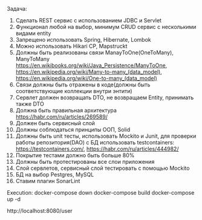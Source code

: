 Задача:
1)	Сделать REST сервис с использованием JDBC и Servlet
2)	Функционал любой на выбор, минимум CRUD сервис с несколькими видами entity
3)	Запрещено использовать Spring, Hibernate, Lombok
4)	Можно использовать Hikari CP, Mapstruckt
5)	Должны быть реализованы связи ManayToOne(OneToMany), ManyToMany https://en.wikibooks.org/wiki/Java_Persistence/ManyToOne, https://en.wikipedia.org/wiki/Many-to-many_(data_model), https://en.wikipedia.org/wiki/One-to-many_(data_model)
6)	Связи должны быть отражены в коде(должны быть соответствующие коллекции внутри энтити)
7)	Сервлет должен возвращать DTO, не возвращаем Entity, принимать также DTO
8)	Должна быть правильная архитектура https://habr.com/ru/articles/269589/
9)	Должен быть сервисный слой
10)	Должны соблюдаться принципы ООП, Solid
11)	Должны быть unit тесты, использовать Mockito и Junit, для проверки работы репозитория(DAO) с БД использовать testcontainers: https://testcontainers.com/, https://habr.com/ru/articles/444982/
12)	Покрытие тестами должно быть больше 80%
13)	Должны быть протестированы все слои приложения
14)	Слой сервлетов, сервисный слой тестировать с помощью Mockito
15)	БД на выбор Pestgres, MySQL
16)	Ставим плагин SonarLint

Execution:
docker-compose down
docker-compose build
docker-compose up -d

http://localhost:8080/user

